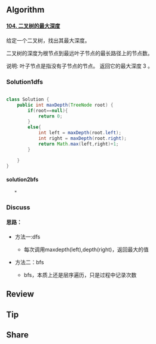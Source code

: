 ## Algorithm

#### [104. 二叉树的最大深度](https://leetcode-cn.com/problems/maximum-depth-of-binary-tree/)

给定一个二叉树，找出其最大深度。

二叉树的深度为根节点到最远叶子节点的最长路径上的节点数。

说明: 叶子节点是指没有子节点的节点。
返回它的最大深度 3 。

### Solution1dfs

```java

class Solution {
    public int maxDepth(TreeNode root) {
        if(root==null){
            return 0;
        }
        else{
            int left = maxDepth(root.left);
            int right = maxDepth(root.right);
            return Math.max(left,right)+1;
        }

    }
}
```

#### solution2bfs

```
   *
```



### Discuss

#### 思路：

* 方法一:dfs

  * 每次调用maxdepth(left),depth(right)，返回最大的值
  
* 方法二：bfs

  * bfs，本质上还是层序遍历，只是过程中记录次数

    


## Review

## Tip



## Share
